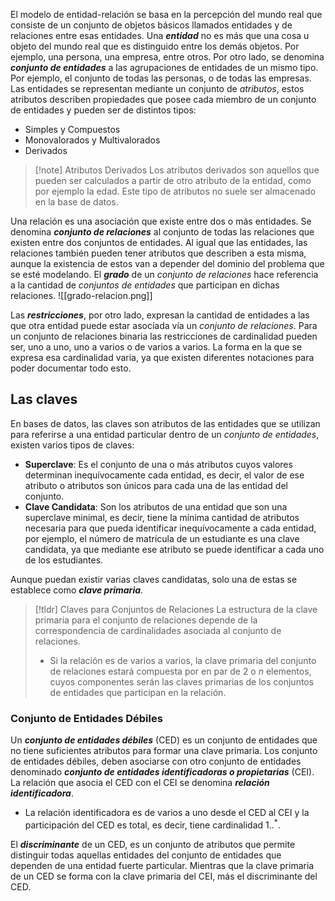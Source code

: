 El modelo de entidad-relación se basa en la percepción del mundo real que consiste de un conjunto de objetos básicos llamados entidades y de relaciones entre esas entidades. Una ***entidad*** no es más que una cosa u objeto del mundo real que es distinguido entre los demás objetos. Por ejemplo, una persona, una empresa, entre otros. Por otro lado, se denomina ***conjunto de entidades*** a las agrupaciones de entidades de un mismo tipo. Por ejemplo, el conjunto de todas las personas, o de todas las empresas.
Las entidades se representan mediante un conjunto de *atributos*, estos atributos describen propiedades que posee cada miembro de un conjunto de entidades y pueden ser de distintos tipos:
- Simples y Compuestos
- Monovalorados y Multivalorados
- Derivados

>[!note] Atributos Derivados
>Los atributos derivados son aquellos que pueden ser calculados a partir de otro atributo de la entidad, como por ejemplo la edad. Este tipo de atributos no suele ser almacenado en la base de datos.

Una relación es una asociación que existe entre dos o más entidades. Se denomina ***conjunto de relaciones*** al conjunto de todas las relaciones que existen entre dos conjuntos de entidades. Al igual que las entidades, las relaciones también pueden tener atributos que describen a esta misma, aunque la existencia de estos van a depender del dominio del problema que se esté modelando.
El ***grado*** de un *conjunto de relaciones* hace referencia a la cantidad de *conjuntos de entidades* que participan en dichas relaciones.
![[grado-relacion.png]]

Las ***restricciones***, por otro lado, expresan la cantidad de entidades a las que otra entidad puede estar asociada vía un *conjunto de relaciones*. Para un conjunto de relaciones binaria las restricciones de cardinalidad pueden ser, uno a uno, uno a varios o de varios a varios. La forma en la que se expresa esa cardinalidad varia, ya que existen diferentes notaciones para poder documentar todo esto.
## Las claves
En bases de datos, las claves son atributos de las entidades que se utilizan para referirse a una entidad particular dentro de un *conjunto de entidades*, existen varios tipos de claves:
- **Superclave**: Es el conjunto de una o más atributos cuyos valores determinan inequívocamente cada entidad, es decir, el valor de ese atributo o atributos son únicos para cada una de las entidad del conjunto.
- **Clave Candidata**: Son los atributos de una entidad que son una superclave minimal, es decir, tiene la mínima cantidad de atributos necesaria para que pueda identificar inequívocamente a cada entidad, por ejemplo, el número de matrícula de un estudiante es una clave candidata, ya que mediante ese atributo se puede identificar a cada uno de los estudiantes.

Aunque puedan existir varias claves candidatas, solo una de estas se establece como ***clave primaria***.
>[!tldr] Claves para Conjuntos de Relaciones
>La estructura de la clave primaria para el conjunto de relaciones depende de la correspondencia de cardinalidades asociada al conjunto de relaciones.
>- Si la relación es de varios a varios, la clave primaria del conjunto de relaciones estará compuesta por en par de 2 o $n$ elementos, cuyos componentes serán las claves primarias de los conjuntos de entidades que participan en la relación.
### Conjunto de Entidades Débiles
Un ***conjunto de entidades débiles*** (CED) es un conjunto de entidades que no tiene suficientes atributos para formar una clave primaria.
Los conjunto de entidades débiles, deben asociarse con otro conjunto de entidades denominado ***conjunto de entidades identificadoras o propietarias*** (CEI). La relación que asocia el CED con el CEI se denomina ***relación identificadora***.
- La relación identificadora es de varios a uno desde el CED al CEI y la participación del CED es total, es decir, tiene cardinalidad $1..^*$.

El ***discriminante*** de un CED, es un conjunto de atributos que permite distinguir todas aquellas entidades del conjunto de entidades que dependen de una entidad fuerte particular. Mientras que la clave primaria de un CED se forma con la clave primaria del CEI, más el discriminante del CED.